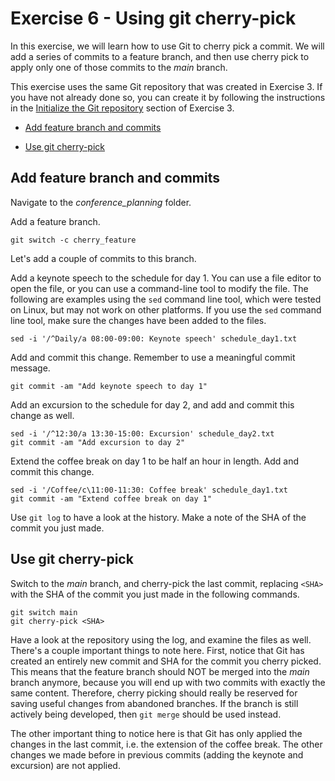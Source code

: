 # Exercise 6 - Using git cherry-pick

In this exercise, we will learn how to use Git to cherry pick a commit. We will add a series of commits to a feature branch, and then use cherry pick to apply only one of those commits to the *main* branch.

This exercise uses the same Git repository that was created in Exercise 3. If you have not already done so, you can create it by following the instructions in the [Initialize the Git repository](./Exercise_3.md#initialize) section of Exercise 3.

* [Add feature branch and commits](#feature)

* [Use git cherry-pick](#cherry)

## Add feature branch and commits <a name="feature"></a>

Navigate to the *conference_planning* folder.

Add a feature branch.  

```plaintext
git switch -c cherry_feature
```

Let's add a couple of commits to this branch.

Add a keynote speech to the schedule for day 1. You can use a file editor to open the file, or you can use a command-line tool to modify the file. The following are examples using the `sed` command line tool, which were tested on Linux, but may not work on other platforms. If you use the `sed` command line tool, make sure the changes have been added to the files.

```plaintext
sed -i '/^Daily/a 08:00-09:00: Keynote speech' schedule_day1.txt
```

Add and commit this change. Remember to use a meaningful commit message.

```plaintext
git commit -am "Add keynote speech to day 1"
```

Add an excursion to the schedule for day 2, and add and commit this change as well.

```plaintext
sed -i '/^12:30/a 13:30-15:00: Excursion' schedule_day2.txt
git commit -am "Add excursion to day 2"
```

Extend the coffee break on day 1 to be half an hour in length. Add and commit this change.

```plaintext
sed -i '/Coffee/c\11:00-11:30: Coffee break' schedule_day1.txt
git commit -am "Extend coffee break on day 1"
```

Use `git log` to have a look at the history. Make a note of the SHA of the commit you just made.

## Use git cherry-pick <a name="cherry"></a>

Switch to the *main* branch, and cherry-pick the last commit, replacing `<SHA>` with the SHA of the commit you just made in the following commands.

```plaintext
git switch main
git cherry-pick <SHA>
```

Have a look at the repository using the log, and examine the files as well. There's a couple important things to note here. First, notice that Git has created an entirely new commit and SHA for the commit you cherry picked. This means that the feature branch should NOT be merged into the *main* branch anymore, because you will end up with two commits with exactly the same content. Therefore, cherry picking should really be reserved for saving useful changes from abandoned branches. If the branch is still actively being developed, then `git merge` should be used instead.

The other important thing to notice here is that Git has only applied the changes in the last commit, i.e. the extension of the coffee break. The other changes we made before in previous commits (adding the keynote and excursion) are not applied.
